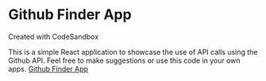# Github Finder App
Created with CodeSandbox

This is a simple React application to showcase the use of API calls using the Github API. Feel free to make suggestions or use this code in your own apps.
[Github Finder App](https://react-github-finder-app84.netlify.app/)
